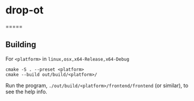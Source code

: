  # drop-ot
 =====

## Building

For `<platform>` in `linux,osx,x64-Release,x64-Debug`

```
cmake -S . --preset <platform>
cmake --build out/build/<platform>/
```
Run the program, `./out/build/<platform>/frontend/frontend` (or similar), to see the help info.